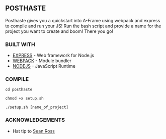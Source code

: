 ## POSTHASTE

Posthaste gives you a quickstart into A-Frame using webpack and express to compile and run your JS! Run the bash script and provide a name for the project you want to create and boom! There you go!

### BUILT WITH
* [EXPRESS](https://expressjs.com/) - Web framework for Node.js
* [WEBPACK](https://webpack.js.org/) -  Module bundler
* [NODEJS](https://nodejs.org/en/) - JavaScript Runtime


### COMPILE

```
cd posthaste

chmod +x setup.sh

./setup.sh [name_of_project]
```

### ACKNOWLEDGEMENTS

* Hat tip to [Sean Ross](https://github.com/seanmross)

